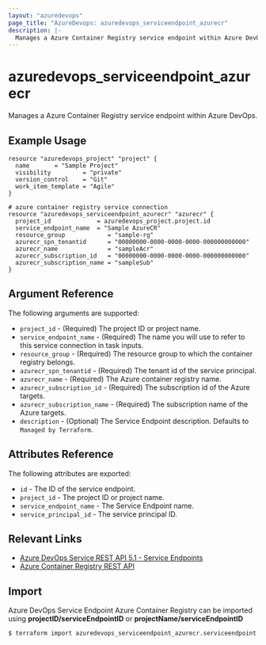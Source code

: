 ```yaml
---
layout: "azuredevops"
page_title: "AzureDevops: azuredevops_serviceendpoint_azurecr"
description: |-
  Manages a Azure Container Registry service endpoint within Azure DevOps organization.
---
```


# azuredevops_serviceendpoint_azurecr

Manages a Azure Container Registry service endpoint within Azure DevOps.

## Example Usage

```hcl
resource "azuredevops_project" "project" {
  name       = "Sample Project"
  visibility         = "private"
  version_control    = "Git"
  work_item_template = "Agile"
}

# azure container registry service connection
resource "azuredevops_serviceendpoint_azurecr" "azurecr" {
  project_id             = azuredevops_project.project.id
  service_endpoint_name  = "Sample AzureCR"
  resource_group            = "sample-rg"
  azurecr_spn_tenantid      = "00000000-0000-0000-0000-000000000000"
  azurecr_name              = "sampleAcr"
  azurecr_subscription_id   = "00000000-0000-0000-0000-000000000000"
  azurecr_subscription_name = "sampleSub"
}
```

## Argument Reference

The following arguments are supported:

- `project_id` - (Required) The project ID or project name.
- `service_endpoint_name` - (Required) The name you will use to refer to this service connection in task inputs.
- `resource_group` - (Required) The resource group to which the container registry belongs.
- `azurecr_spn_tenantid` - (Required) The tenant id of the service principal.
- `azurecr_name` - (Required) The Azure container registry name.
- `azurecr_subscription_id` - (Required) The subscription id of the Azure targets.
- `azurecr_subscription_name` - (Required) The subscription name of the Azure targets.
- `description` - (Optional) The Service Endpoint description. Defaults to `Managed by Terraform`.

## Attributes Reference

The following attributes are exported:

- `id` - The ID of the service endpoint.
- `project_id` - The project ID or project name.
- `service_endpoint_name` - The Service Endpoint name.
- `service_principal_id` - The service principal ID.

## Relevant Links

- [Azure DevOps Service REST API 5.1 - Service Endpoints](https://docs.microsoft.com/en-us/rest/api/azure/devops/serviceendpoint/endpoints?view=azure-devops-rest-5.1)
- [Azure Container Registry REST API](https://docs.microsoft.com/en-us/rest/api/containerregistry/)

## Import

Azure DevOps Service Endpoint Azure Container Registry can be imported using **projectID/serviceEndpointID** or **projectName/serviceEndpointID**

```sh
$ terraform import azuredevops_serviceendpoint_azurecr.serviceendpoint 00000000-0000-0000-0000-000000000000/00000000-0000-0000-0000-000000000000
```